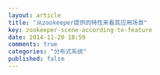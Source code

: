 ```yaml
---
layout: article
title: "从zookeeper提供的特性来看其应用场景"
key: zookeeper-scene-according-to-feature
date: 2014-11-20 18:59
comments: true
categories: "分布式系统"
published: false
---
```

